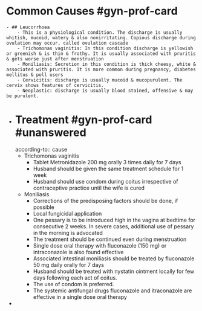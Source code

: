 # Common Causes #gyn-prof-card
	- ## Leucorrhoea
		- This is a physiological condition. The discharge is usually whitish, mucoid, watery & also nonirritating. Copious discharge during ovulation may occur, called ovulation cascade
		- Trichomonas vaginitis: In this condition discharge is yellowish or greenish & is thin & frothy. It is usually associated with pruritis & gets worse just after menstruation
		- Moniliasis: Secretion in this condition is thick cheesy, white & associated with pruritis. It is more common during pregnancy, diabetes mellitus & poll users
		- Cervicitis: discharge is usually mucoid & mucopurulent. The cervix shows features of cervicitis.
		- Neoplastic: discharge is usually blood stained, offensive & may be purulent.
- # Treatment #gyn-prof-card #unanswered 
  according-to:: cause
	- Trichomonas vaginitis
		- Tablet Metronidazole 200 mg orally 3 times daily for 7 days
		- Husband should be given the same treatment schedule for 1 week
		- Husband should use condom during coitus irrespective of contraceptive practice until the wife is cured
	- Moniliasis
		- Corrections of the predisposing factors should be done, if possible
		- Local fungicidal application
		- One pessary is to be introduced high in the vagina at bedtime for consecutive 2 weeks. In severe cases, additional use of pessary in the morning is advocated
		- The treatment should be continued even during menstruation
		- Single dose oral therapy with fluconazole (150 mg) or intraconazole is also found effective
		- Associated intestinal moniliasis should be treated by fluconazole 50 mg daily orally for 7 days
		- Husband should be treated with nystatin ointment locally for few days following each act of coitus.
		- The use of condom is preferred.
		- The systemic antifungal drugs fluconazole and itraconazole are effective in a single dose oral therapy
-